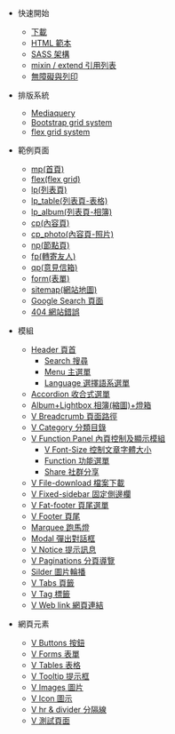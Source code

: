 <!-- - [Home](/)
- [Guide](guide.md 'The greatest guide in the world') -->

- 快速開始

  - [下載](quick-start/download.md)
  - [HTML 範本](quick-start/hemlTemplate.md)
  - [SASS 架構](quick-start/sass.md)
  - [ mixin / extend 引用列表](quick-start/mixin.md)
  - [ 無障礙與列印 ](quick-start/print.md)

- 排版系統

  - [Mediaquery](grid-system/mediaquery.md)
  - [Bootstrap grid system](grid-system/bootstrap.md)
  - [flex grid system](grid-system/flex-grid.md)

- 範例頁面

  - [mp(首頁)](example-page/mp.md)
  - [flex(flex grid)](example-page/flex.md)
  - [lp(列表頁)](example-page/lp.md)
  - [lp_table(列表頁-表格)](example-page/lp-table.md)
  - [lp_album(列表頁-相簿)](example-page/lp-album.md)
  - [cp(內容頁)](example-page/cp.md)
  - [cp_photo(內容頁-照片)](example-page/cp-photo.md)
  - [np(節點頁)](example-page/np.md)
  - [fp(轉寄友人)](example-page/fp.md)
  - [qp(意見信箱)](example-page/qp.md)
  - [form(表單)](example-page/form.md)
  - [sitemap(網站地圖)](example-page/sitemap.md)
  - [Google Search 頁面](example-page/google-search.md)
  - [404 網站錯誤](example-page/404page.md)

- 模組

  - [Header 頁首](components/header.md)
    - [Search 搜尋](components/search.md)
    - [Menu 主選單](components/menu.md)
    - [Language 選擇語系選單](components/language.md)
  - [Accordion 收合式選單](components/accordion.md)
  - [Album+Lightbox 相簿(縮圖)+燈箱](components/lightbox.md)
  - [V Breadcrumb 頁面路徑](components/breadcrumb.md)
  - [V Category 分類目錄](components/category.md)
  - [V Function Panel 內頁控制及顯示模組](components/function-panel.md)
    - [V Font-Size 控制文章字體大小](components/font-size.md)
    - [Function 功能選單](components/function.md)
    - [Share 社群分享](components/share.md)
  - [V File-download 檔案下載](components/file-download.md)
  - [V Fixed-sidebar 固定側邊欄](components/fixed-sidebar.md)
  - [V Fat-footer 頁尾選單](components/fat-footer.md)
  - [V Footer 頁尾](components/footer.md)
  - [Marquee 跑馬燈](components/marquee.md)
  - [Modal 彈出對話框](components/modal.md)
  - [V Notice 提示訊息](components/notice.md)
  - [V Paginations 分頁導覽](components/paginations.md)
  - [Silder 圖片輪播](components/silder.md)
  - [V Tabs 頁籤](components/tabs.md)
  - [V Tag 標籤](components/tag.md)
  - [V Web link 網頁連結](components/web-link.md)

- 網頁元素
  - [V Buttons 按鈕](element/buttons.md)
  - [V Forms 表單](element/forms.md)
  - [V Tables 表格](element/tables.md)
  - [V Tooltip 提示框](element/tooltip.md)
  - [V Images 圖片](element/images.md)
  - [V Icon 圖示](element/icon.md)
  - [V hr & divider 分隔線](element/divider.md)
  - [V 測試頁面](element/thisistestpage.md)

<style>
  .search {
    display: block !important;
}
</style>
